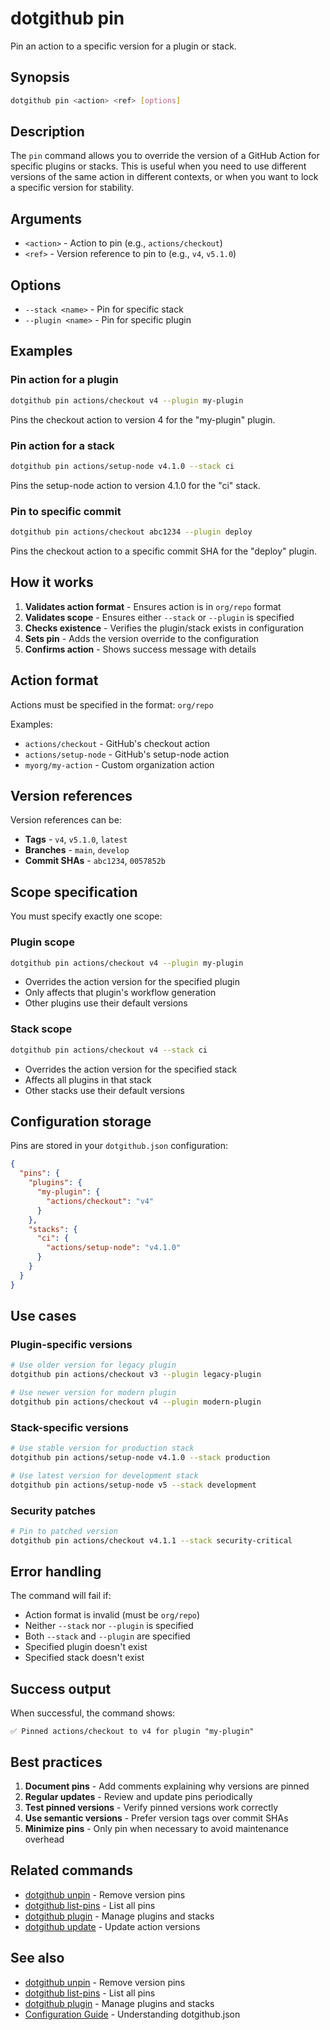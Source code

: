 # dotgithub pin

Pin an action to a specific version for a plugin or stack.

## Synopsis

```bash
dotgithub pin <action> <ref> [options]
```

## Description

The `pin` command allows you to override the version of a GitHub Action for specific plugins or stacks. This is useful when you need to use different versions of the same action in different contexts, or when you want to lock a specific version for stability.

## Arguments

- `<action>` - Action to pin (e.g., `actions/checkout`)
- `<ref>` - Version reference to pin to (e.g., `v4`, `v5.1.0`)

## Options

- `--stack <name>` - Pin for specific stack
- `--plugin <name>` - Pin for specific plugin

## Examples

### Pin action for a plugin

```bash
dotgithub pin actions/checkout v4 --plugin my-plugin
```

Pins the checkout action to version 4 for the "my-plugin" plugin.

### Pin action for a stack

```bash
dotgithub pin actions/setup-node v4.1.0 --stack ci
```

Pins the setup-node action to version 4.1.0 for the "ci" stack.

### Pin to specific commit

```bash
dotgithub pin actions/checkout abc1234 --plugin deploy
```

Pins the checkout action to a specific commit SHA for the "deploy" plugin.

## How it works

1. **Validates action format** - Ensures action is in `org/repo` format
2. **Validates scope** - Ensures either `--stack` or `--plugin` is specified
3. **Checks existence** - Verifies the plugin/stack exists in configuration
4. **Sets pin** - Adds the version override to the configuration
5. **Confirms action** - Shows success message with details

## Action format

Actions must be specified in the format: `org/repo`

Examples:

- `actions/checkout` - GitHub's checkout action
- `actions/setup-node` - GitHub's setup-node action
- `myorg/my-action` - Custom organization action

## Version references

Version references can be:

- **Tags** - `v4`, `v5.1.0`, `latest`
- **Branches** - `main`, `develop`
- **Commit SHAs** - `abc1234`, `0057852b`

## Scope specification

You must specify exactly one scope:

### Plugin scope

```bash
dotgithub pin actions/checkout v4 --plugin my-plugin
```

- Overrides the action version for the specified plugin
- Only affects that plugin's workflow generation
- Other plugins use their default versions

### Stack scope

```bash
dotgithub pin actions/checkout v4 --stack ci
```

- Overrides the action version for the specified stack
- Affects all plugins in that stack
- Other stacks use their default versions

## Configuration storage

Pins are stored in your `dotgithub.json` configuration:

```json
{
  "pins": {
    "plugins": {
      "my-plugin": {
        "actions/checkout": "v4"
      }
    },
    "stacks": {
      "ci": {
        "actions/setup-node": "v4.1.0"
      }
    }
  }
}
```

## Use cases

### Plugin-specific versions

```bash
# Use older version for legacy plugin
dotgithub pin actions/checkout v3 --plugin legacy-plugin

# Use newer version for modern plugin
dotgithub pin actions/checkout v4 --plugin modern-plugin
```

### Stack-specific versions

```bash
# Use stable version for production stack
dotgithub pin actions/setup-node v4.1.0 --stack production

# Use latest version for development stack
dotgithub pin actions/setup-node v5 --stack development
```

### Security patches

```bash
# Pin to patched version
dotgithub pin actions/checkout v4.1.1 --stack security-critical
```

## Error handling

The command will fail if:

- Action format is invalid (must be `org/repo`)
- Neither `--stack` nor `--plugin` is specified
- Both `--stack` and `--plugin` are specified
- Specified plugin doesn't exist
- Specified stack doesn't exist

## Success output

When successful, the command shows:

```
✅ Pinned actions/checkout to v4 for plugin "my-plugin"
```

## Best practices

1. **Document pins** - Add comments explaining why versions are pinned
2. **Regular updates** - Review and update pins periodically
3. **Test pinned versions** - Verify pinned versions work correctly
4. **Use semantic versions** - Prefer version tags over commit SHAs
5. **Minimize pins** - Only pin when necessary to avoid maintenance overhead

## Related commands

- [dotgithub unpin](command-unpin.md) - Remove version pins
- [dotgithub list-pins](command-list-pins.md) - List all pins
- [dotgithub plugin](command-plugin.md) - Manage plugins and stacks
- [dotgithub update](command-update.md) - Update action versions

## See also

- [dotgithub unpin](command-unpin.md) - Remove version pins
- [dotgithub list-pins](command-list-pins.md) - List all pins
- [dotgithub plugin](command-plugin.md) - Manage plugins and stacks
- [Configuration Guide](configuration.md) - Understanding dotgithub.json
